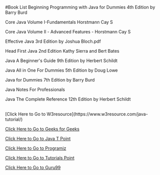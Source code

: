 #Book List
Beginning Programming with Java for Dummies 4th Edition by Barry Burd

Core Java Volume I-Fundamentals Horstmann Cay S

Core Java Volume Il - Advanced Features - Horstmann Cay S

Effective Java 3rd Edition by Joshua Bloch.pdf

Head First Java 2nd Edition Kathy Sierra and Bert Bates

Java A Beginner's Guide 9th Edition by Herbert Schildt

Java All in One For Dummies 5th Edition by Doug Lowe

Java for Dummies 7th Edition by Barry Burd

Java Notes For Professionals

Java The Complete Reference 12th Edition by Herbert Schildt []()

<br/>
[Click Here to Go to W3resource](https://www.w3resource.com/java-tutorial/)

[Click Here to Go to Geeks for Geeks](https://www.geeksforgeeks.org/java/)

[Click Here to Go to Java T Point](https://www.javatpoint.com/java-tutorial)

[Click Here to Go to Programiz](https://www.programiz.com/java-programming)

[Click Here to Go to Tutorials Point](https://www.tutorialspoint.com/java/index.htm)

[Click Here to Go to Guru99](https://www.guru99.com/java-tutorial.html)
